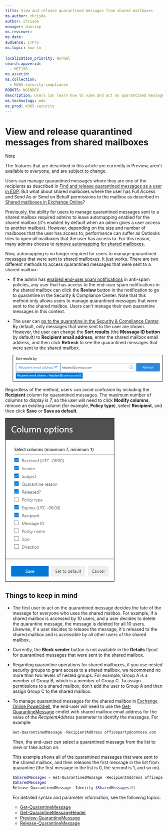 ```yaml
---
title: View and release quarantined messages from shared mailboxes
ms.author: chrisda
author: chrisda
manager: dansimp
ms.reviewer: 
ms.date: 
audience: ITPro
ms.topic: how-to

localization_priority: Normal
search.appverid: 
  - MET150
ms.assetid: 
ms.collection: 
  - M365-security-compliance
ROBOTS: NOINDEX
description: Users can learn how to view and act on quarantined messages that were sent to shared mailboxes that they have permissions to.
ms.technology: mdo
ms.prod: m365-security
---
```


# View and release quarantined messages from shared mailboxes

> [!NOTE]
> The features that are described in this article are currently in Preview, aren't available to everyone, and are subject to change.

Users can manage quarantined messages where they are one of the recipients as described in [Find and release quarantined messages as a user in EOP](find-and-release-quarantined-messages-as-a-user.md). But what about shared mailboxes where the user has Full Access and Send As or Send on Behalf permissions to the mailbox as described in [Shared mailboxes in Exchange Online](/exchange/collaboration-exo/shared-mailboxes)?

Previously, the ability for users to manage quarantined messages sent to a shared mailbox required admins to leave automapping enabled for the shared mailbox (it's enabled by default when an admin gives a user access to another mailbox). However, depending on the size and number of mailboxes that the user has access to, performance can suffer as Outlooks tries to open *all* mailboxes that the user has access to. For this reason, many admins choose to [remove automapping for shared mailboxes](/outlook/troubleshoot/profiles-and-accounts/remove-automapping-for-shared-mailbox).

Now, automapping is no longer required for users to manage quarantined messages that were sent to shared mailboxes. It just works. There are two different methods to access quarantined messages that were sent to a shared mailbox:

- If the admin has [enabled end-user spam notifications](https://docs.microsoft.com/microsoft-365/security/office-365-security/configure-your-spam-filter-policies) in anti-spam policies, any user that has access to the end-user spam notifications in the shared mailbox can click the **Review** button in the notification to go to quarantine in the Security & Compliance Center. Note that this method only allows users to manage quarantined messages that were sent to the shared mailbox. Users can't manage their own quarantine messages in this context.

- The user can [go to the quarantine in the Security & Compliance Center](find-and-release-quarantined-messages-as-a-user.md). By default, only messages that were sent to the user are shown. However, the user can change the **Sort results** (the **Message ID button** by default) to **Recipient email address**, enter the shared mailbox email address, and then click **Refresh** to see the quarantined messages that were sent to the shared mailbox.

  ![Sorting quarantined messages by recipient email address.](../../media/quarantine-sort-results-by-recipient-email-address.png)

Regardless of the method, users can avoid confusion by including the **Recipient** column for quarantined messages. The maximum number of columns to display is 7, so the user will need to click **Modify columns**, remove an existing column (for example, **Policy type**), select **Recipient**, and then click **Save** or **Save as default**.

  ![Remove the Policy type column and add the Recipient column to quarantine.](../../media/quarantine-add-recipient-column.png)

## Things to keep in mind

- The first user to act on the quarantined message decides the fate of the message for everyone who uses the shared mailbox. For example, if a shared mailbox is accessed by 10 users, and a user decides to delete the quarantine message, the message is deleted for all 10 users. Likewise, if a user decides to release the message, it's released to the shared mailbox and is accessible by all other users of the shared mailbox.

- Currently, the **Block sender** button is not available in the **Details** flyout for quarantined messages that were sent to the shared mailbox.

- Regarding quarantine operations for shared mailboxes, if you use nested security groups to grant access to a shared mailbox, we recommend no more than two levels of nested groups. For example, Group A is a member of Group B, which is a member of Group C. To assign permissions to a shared mailbox, don't add the user to Group A and then assign Group C to the shared mailbox.  

- To manage quarantined messages for the shared mailbox in [Exchange Online PowerShell](/powershell/exchange/connect-to-exchange-online-powershell), the end-user will need to use the [Get-QuarantineMessage](/powershell/module/exchange/get-quarantinemessage) cmdlet with shared mailbox email address for the value of the _RecipientAddress_ parameter to identify the messages. For example:

  ```powershell
  Get-QuarantinedMessage -RecipientAddress officeparty@contoso.com
  ```

  Then, the end-user can select a quarantined message from the list to view or take action on.

  This example shows all of the quarantined messages that were sent to the shared mailbox, and then releases the first message in the list from quarantine (the first message in the list is 0, the second is 1, and so on).

  ```powershell
  $SharedMessages = Get-QuarantinedMessage -RecipientAddress officeparty@contoso.com | select -ExpandProperty Identity
  $SharedMessages
  Release-QuarantinedMessage -Identity $SharedMessages[0]
  ```

  For detailed syntax and parameter information, see the following topics:

  - [Get-QuarantineMessage](/powershell/module/exchange/get-quarantinemessage)
  - [Get-QuarantineMessageHeader](/powershell/module/exchange/get-quarantinemessageheader)
  - [Preview-QuarantineMessage](/powershell/module/exchange/preview-quarantinemessage)
  - [Release-QuarantineMessage](/powershell/module/exchange/release-quarantinemessage)
